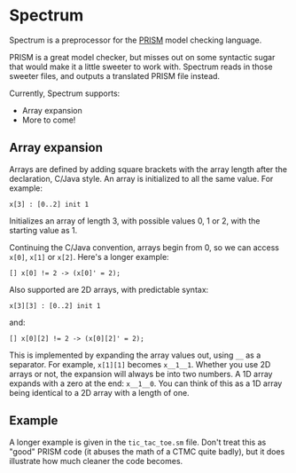 Spectrum
========

Spectrum is a preprocessor for the [PRISM][prism] model checking language.

PRISM is a great model checker, but misses out on some syntactic sugar that would make it a little sweeter to work with. Spectrum reads in those sweeter files, and outputs a translated PRISM file instead.

Currently, Spectrum supports:

* Array expansion
* More to come!

Array expansion
---------------
Arrays are defined by adding square brackets with the array length after the declaration, C/Java style. An array is initialized to all the same value. For example:

	x[3] : [0..2] init 1
	
Initializes an array of length 3, with possible values 0, 1 or 2, with the starting value as 1.

Continuing the C/Java convention, arrays begin from 0, so we can access `x[0]`, `x[1]` or `x[2]`. Here's a longer example:

	[] x[0] != 2 -> (x[0]' = 2);
	
Also supported are 2D arrays, with predictable syntax:

	x[3][3] : [0..2] init 1

and:

	[] x[0][2] != 2 -> (x[0][2]' = 2);
	
This is implemented by expanding the array values out, using `__` as a separator. For example, `x[1][1]` becomes `x__1__1`. Whether you use 2D arrays or not, the expansion will always be into two numbers. A 1D array expands with a zero at the end: `x__1__0`. You can think of this as a 1D array being identical to a 2D array with a length of one.

Example
-------
A longer example is given in the `tic_tac_toe.sm` file. Don't treat this as "good" PRISM code (it abuses the math of a CTMC quite badly), but it does illustrate how much cleaner the code becomes.

[prism]: http://www.prismmodelchecker.org